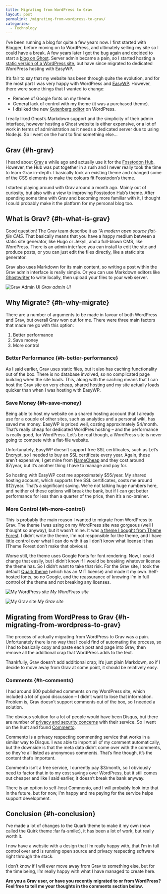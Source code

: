 ```yaml
---
title: Migrating from WordPress to Grav
layout: post
permalink: /migrating-from-wordpress-to-grav/
categories:
  - Technology
---
```

I&#8217;ve been running a blog for quite a few years now. I first started with Blogger, before moving on to WordPress, and ultimately selling my site so I could have a break. A few years later I got the bug again and decided to start a [blog on Ghost](/medium-vs-ghost-personal-blog). Server admin became a pain, so I started hosting a [static version of a WordPress site](/moving-to-a-static-website), but have since migrated to dedicated WordPress hosting with EasyWP.

It&#8217;s fair to say that my website has been through quite the evolution, and for the most part I was very happy with WordPress and [EasyWP](https://easywp.com). However, there were some things that I wanted to change:

  * Remove of Google fonts on my theme.
  * General lack of control with my theme (it was a purchased theme).
  * I disliked the new [Gutenberg editor](https://wordpress.org/gutenberg) on WordPress.

I really liked Ghost&#8217;s Markdown support and the simplicity of their admin interface, however hosting a Ghost website is either expensive, or a lot of work in terms of administration as it needs a dedicated server due to using Node.js. So I went on the hunt to find something else…

## Grav {#h-grav}

I heard about [Grav](https://getgrav.org) a while ago and actually use it for the [Fosstodon Hub](https://hub.fosstodon.org). However, the Hub was put together in a rush and I never really took the time to learn Grav in-depth. I basically took an existing theme and changed some of the CSS elements to make the colours fit Fosstodon&#8217;s theme.

I started playing around with Grav around a month ago. Mainly out of curiosity, but also with a view to improving Fosstodon Hub&#8217;s theme. After spending some time with Grav and becoming more familiar with it, I thought I could probably make it the platform for my personal blog too.

## What is Grav? {#h-what-is-grav}

Good question! The Grav team describe it as _&#8220;A modern open source flat-file CMS_. That basically means that you have a happy medium between a static site generator, like Hugo or Jekyll, and a full-blown CMS, like WordPress. There is an admin interface you can install to edit the site and produce posts, or you can just edit the files directly, like a static site generator.

Grav also uses Markdown for its main content, so writing a post within the Grav admin interface is really simple. Or you can use Markdown editors like [Ghostwriter](https://wereturtle.github.io/ghostwriter) to write locally, then upload your files to your web server.

![Grav Admin UI](/assets/images/wp-images/2019/11/Grav-Admin-UI.png)
*Grav admin UI*

## Why Migrate? {#h-why-migrate}

There are a number of arguments to be made in favour of both WordPress and Grav, but overall Grav won out for me. There were three main factors that made me go with this option:

  1. Better performance
  2. Save money
  3. More control

### Better Performance {#h-better-performance}

As I said earlier, Grav uses static files, but it also has caching functionality out of the box. There is no database involved, so no complicated page building when the site loads. This, along with the caching means that I can host the Grav site on very cheap, shared hosting and my site actually loads quicker than when I was hosting with EasyWP.

### Save Money {#h-save-money}

Being able to host my website on a shared hosting account that I already use for a couple of other sites, such as analytics and a personal wiki, has saved me money. EasyWP is priced well, costing approximately $4/month. That&#8217;s really cheap for dedicated WordPres hosting &#8211; and the performance is really good, for WordPress. Let&#8217;s be real though, a WordPress site is never going to compete with a flat-file website.

Unfortunately, EasyWP doesn&#8217;t support free SSL certificates, such as Let&#8217;s Encrypt, so I needed to buy an SSL certificate every year. Again, these aren&#8217;t expensive; I get mine from [NameCheap](https://www.namecheap.com/security/ssl-certificates) and they cost around $7/year, but it&#8217;s another thing I have to manage and pay for.

So hosting with EasyWP cost me approximately $55/year. My shared hosting account, which supports free SSL certificates, costs me around $12/year. That&#8217;s a significant saving. We&#8217;re not talking huge numbers here, and neither of these options will break the bank, but if I can get better performance for less than a quarter of the price, then it&#8217;s a no-brainer.

### More Control {#h-more-control}

This is probably the main reason I wanted to migrate from WordPress to Grav. The theme I was using on my WordPress site was gorgeous (well I thought so anyway), but it wasn&#8217;t mine. It was [a theme I bought from Theme Forest](https://themeforest.net/item/alia-minimal-personal-blog/21817200). I didn&#8217;t write the theme, I&#8217;m not responsible for the theme, and I have little control over what I can do with it as I don&#8217;t know what license it has (Theme Forest don&#8217;t make that obvious).

Worse still, the theme uses Google Fonts for font rendering. Now, I could change that easily, but I didn&#8217;t know if I would be breaking whatever license the theme has. So I didn&#8217;t want to take that risk. For the Grav site, I took the default [Quark theme](https://github.com/getgrav/grav-theme-quark) (which has an MIT license) and made it my own. Self-hosted fonts, so no Google, and the reassurance of knowing I&#8217;m in full control of the theme and not breaking any licenses.

![My WordPress site](/assets/images/wp-images/2019/11/kq-wordpress.png)
*My WordPress site*

![My Grav site](/assets/images/wp-images/2019/11/kq-grav.png)
*My Grav site*

## Migrating from WordPress to Grav {#h-migrating-from-wordpress-to-grav}

The process of actually migrating from WordPress to Grav was a pain. Unfortunately there is no way that I could find of automating the process, so I had to basically copy and paste each post and page into Grav, then remove all the additional crap that WordPress adds to the text.

Thankfully, Grav doesn&#8217;t add additional crap; it&#8217;s just plain Markdown, so if I decide to move away from Grav at some point, it should be relatively easy.

### Comments {#h-comments}

I had around 600 published comments on my WordPress site, which included a lot of good discussion &#8211; I didn&#8217;t want to lose that information. Problem is, Grav doesn&#8217;t support comments out of the box, so I needed a solution.

The obvious solution for a lot of people would have been Disqus, but there are number of [privacy and security concerns](https://en.wikipedia.org/wiki/Disqus#Criticism,_privacy,_and_security_concerns) with their service. So I went on the hunt and found [Commento](https://commento.io).

Commento is a privacy respecting commenting service that works in a similar way to Disqus. I was able to import all of my comment automatically, but the downside is that the meta data didn&#8217;t come over with the comments, so they&#8217;re all listed as anonymous comments. That&#8217;s fine though, it&#8217;s the content that&#8217;s important.

Commento isn&#8217;t a free service, I currently pay $3/month, so I obviously need to factor that in to my cost savings over WordPress, but it still comes out cheaper and like I said earlier, it doesn&#8217;t break the bank anyway.

There is an option to self-host Commento, and I will probably look into that in the future, but for now, I&#8217;m happy and me paying for the service helps support development.

## Conclusion {#h-conclusion}

I&#8217;ve made a lot of changes to the Quark theme to make it my own (now called the Quirk theme :far fa-smile:), it has been a lot of work, but really worth it.

I now have a website with a design that I&#8217;m really happy with, that I&#8217;m in full control over and is running open source and privacy respecting software right through the stack.

I don&#8217;t know if I will ever move away from Grav to something else, but for the time being, I&#8217;m really happy with what I have managed to create here.

**Are you a Grav user, or have you recently migrated to or from WordPress? Feel free to tell me your thoughts in the comments section below.**
